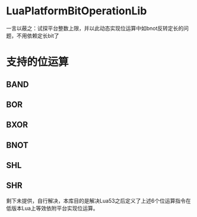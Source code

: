 # LuaPlatformBitOperationLib
一言以蔽之：试探平台整数上限，并以此动态实现位运算中如bnot反转定长的问题，不用依赖定长bit了

# 支持的位运算
## BAND
## BOR
## BXOR
## BNOT
## SHL
## SHR
剩下未提供，自行解决，本库目的是解决Lua53之后定义了上述6个位运算指令在低版本Lua上等效依附平台实现位运算。
